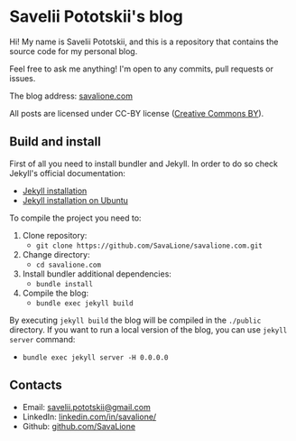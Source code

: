 # Savelii Pototskii's blog
Hi!
My name is Savelii Pototskii, and this is a repository that contains the source code for my personal blog.

Feel free to ask me anything!
I'm open to any commits, pull requests or issues.

The blog address: [savalione.com](savalione.com)

All posts are licensed under CC-BY license ([Creative Commons BY](https://creativecommons.org/licenses/by/4.0/)).

## Build and install
First of all you need to install bundler and Jekyll.
In order to do so check Jekyll's official documentation:
* [Jekyll installation](https://jekyllrb.com/docs/installation/)
* [Jekyll installation on Ubuntu](https://jekyllrb.com/docs/installation/ubuntu/)

To compile the project you need to:
1. Clone repository:
    * `git clone https://github.com/SavaLione/savalione.com.git`
2. Change directory:
    * `cd savalione.com`
3. Install bundler additional dependencies:
    * `bundle install`
4. Compile the blog:
    * `bundle exec jekyll build`

By executing `jekyll build` the blog will be compiled in the `./public` directory.
If you want to run a local version of the blog, you can use `jekyll server` command:
* `bundle exec jekyll server -H 0.0.0.0`

## Contacts
* Email: savelii.pototskii@gmail.com
* LinkedIn: [linkedin.com/in/savalione/](https://www.linkedin.com/in/savalione/)
* Github: [github.com/SavaLione](https://github.com/SavaLione)
